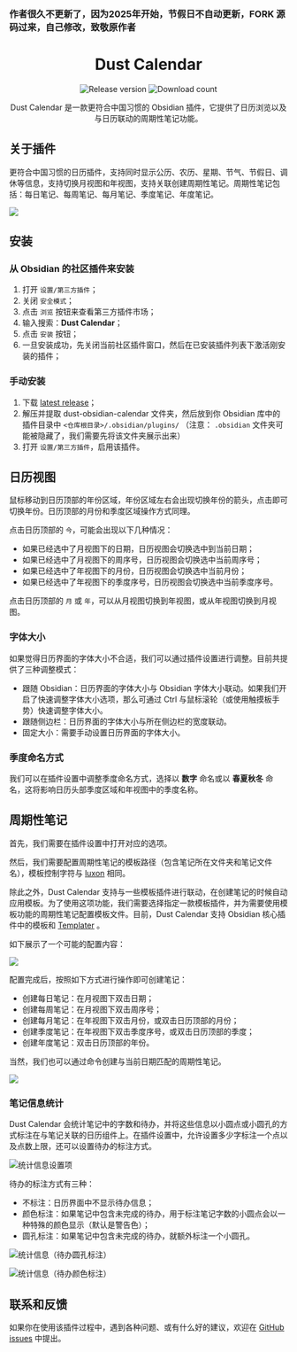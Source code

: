 ### 作者很久不更新了，因为2025年开始，节假日不自动更新，FORK 源码过来，自己修改，致敬原作者
<h1 align="center">Dust Calendar</h1>

<p align="center">
    <img alt="Release version" src="https://img.shields.io/github/v/release/a-nano-dust/dust-obsidian-calendar?style=for-the-badge">
    <img alt="Download count" src="https://img.shields.io/github/downloads/a-nano-dust/dust-obsidian-calendar/total?style=for-the-badge">
</p>
<p align="center">
    <span>Dust Calendar 是一款更符合中国习惯的 Obsidian 插件，它提供了日历浏览以及与日历联动的周期性笔记功能。</span>
</p>


## 关于插件

更符合中国习惯的日历插件，支持同时显示公历、农历、星期、节气、节假日、调休等信息，支持切换月视图和年视图，支持关联创建周期性笔记。周期性笔记包括：每日笔记、每周笔记、每月笔记、季度笔记、年度笔记。

![](./resource/overview.jpg)

## 安装

### 从 Obsidian 的社区插件来安装

1. 打开 `设置/第三方插件`；
2. 关闭 `安全模式`；
3. 点击 `浏览` 按钮来查看第三方插件市场；
4. 输入搜索：**Dust Calendar**；
5. 点击 `安装` 按钮；
6. 一旦安装成功，先关闭当前社区插件窗口，然后在已安装插件列表下激活刚安装的插件；

### 手动安装

1. 下载 [latest release](https://github.com/a-nano-dust/dust-obsidian-calendar/releases/latest)；
2. 解压并提取 dust-obsidian-calendar 文件夹，然后放到你 Obsidian 库中的插件目录中 `<仓库根目录>/.obsidian/plugins/` （注意： `.obsidian` 文件夹可能被隐藏了，我们需要先将该文件夹展示出来）
3. 打开 `设置/第三方插件`，启用该插件。

## 日历视图

鼠标移动到日历顶部的年份区域，年份区域左右会出现切换年份的箭头，点击即可切换年份。日历顶部的月份和季度区域操作方式同理。

点击日历顶部的 `今`，可能会出现以下几种情况：

- 如果已经选中了月视图下的日期，日历视图会切换选中到当前日期；
- 如果已经选中了月视图下的周序号，日历视图会切换选中当前周序号；
- 如果已经选中了年视图下的月份，日历视图会切换选中当前月份；
- 如果已经选中了年视图下的季度序号，日历视图会切换选中当前季度序号。

点击日历顶部的 `月` 或 `年`，可以从月视图切换到年视图，或从年视图切换到月视图。

### 字体大小

如果觉得日历界面的字体大小不合适，我们可以通过插件设置进行调整。目前共提供了三种调整模式：

- 跟随 Obsidian：日历界面的字体大小与 Obsidian 字体大小联动。如果我们开启了快速调整字体大小选项，那么可通过 Ctrl 与鼠标滚轮（或使用触摸板手势）快速调整字体大小。
- 跟随侧边栏：日历界面的字体大小与所在侧边栏的宽度联动。
- 固定大小：需要手动设置日历界面的字体大小。

### 季度命名方式

我们可以在插件设置中调整季度命名方式，选择以 **数字** 命名或以 **春夏秋冬** 命名，这将影响日历头部季度区域和年视图中的季度名称。

## 周期性笔记

首先，我们需要在插件设置中打开对应的选项。

然后，我们需要配置周期性笔记的模板路径（包含笔记所在文件夹和笔记文件名），模板控制字符与 [luxon](https://moment.github.io/luxon/#/formatting?id=table-of-tokens) 相同。

除此之外，Dust Calendar 支持与一些模板插件进行联动，在创建笔记的时候自动应用模板。为了使用这项功能，我们需要选择指定一款模板插件，并为需要使用模板功能的周期性笔记配置模板文件。目前，Dust Calendar 支持 Obsidian 核心插件中的模板和 [Templater](https://github.com/SilentVoid13/Templater) 。

如下展示了一个可能的配置内容：

![](./resource/setting.jpg)

配置完成后，按照如下方式进行操作即可创建笔记：

- 创建每日笔记：在月视图下双击日期；
- 创建每周笔记：在月视图下双击周序号；
- 创建每月笔记：在年视图下双击月份，或双击日历顶部的月份；
- 创建季度笔记：在年视图下双击季度序号，或双击日历顶部的季度；
- 创建年度笔记：双击日历顶部的年份。

当然，我们也可以通过命令创建与当前日期匹配的周期性笔记。

![](./resource/create_note_by_command.jpg)

### 笔记信息统计

Dust Calendar 会统计笔记中的字数和待办，并将这些信息以小圆点或小圆孔的方式标注在与笔记关联的日历组件上。在插件设置中，允许设置多少字标注一个点以及点数上限，还可以设置待办的标注方式。

![统计信息设置项](./resource/setting_statistic.jpg)

待办的标注方式有三种：

- 不标注：日历界面中不显示待办信息；
- 颜色标注：如果笔记中包含未完成的待办，用于标注笔记字数的小圆点会以一种特殊的颜色显示（默认是警告色）；
- 圆孔标注：如果笔记中包含未完成的待办，就额外标注一个小圆孔。

![统计信息（待办圆孔标注）](./resource/statistic_hole_annotation.jpg)

![统计信息（待办颜色标注）](./resource/statistic_color_annotation.jpg)

## 联系和反馈

如果你在使用该插件过程中，遇到各种问题、或有什么好的建议，欢迎在 [GitHub issues](https://github.com/a-nano-dust/dust-obsidian-calendar/issues) 中提出。
